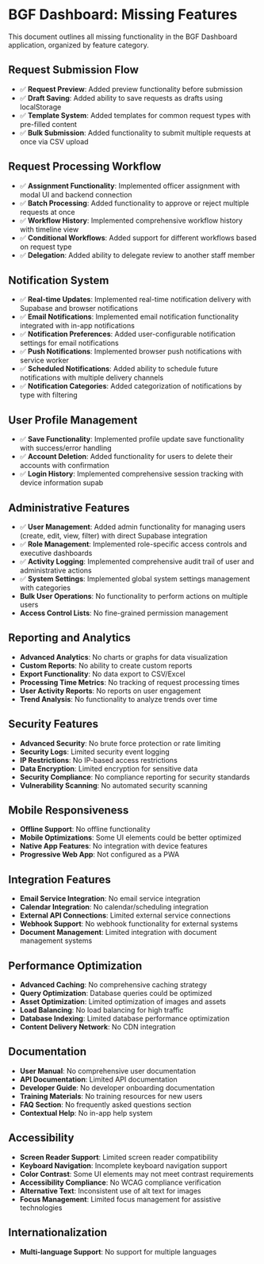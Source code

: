 # BGF Dashboard: Missing Features

This document outlines all missing functionality in the BGF Dashboard application, organized by feature category.

## Request Submission Flow
- ✅ **Request Preview**: Added preview functionality before submission
- ✅ **Draft Saving**: Added ability to save requests as drafts using localStorage
- ✅ **Template System**: Added templates for common request types with pre-filled content
- ✅ **Bulk Submission**: Added functionality to submit multiple requests at once via CSV upload

## Request Processing Workflow
- ✅ **Assignment Functionality**: Implemented officer assignment with modal UI and backend connection
- ✅ **Batch Processing**: Added functionality to approve or reject multiple requests at once
- ✅ **Workflow History**: Implemented comprehensive workflow history with timeline view
- ✅ **Conditional Workflows**: Added support for different workflows based on request type
- ✅ **Delegation**: Added ability to delegate review to another staff member

## Notification System
- ✅ **Real-time Updates**: Implemented real-time notification delivery with Supabase and browser notifications
- ✅ **Email Notifications**: Implemented email notification functionality integrated with in-app notifications
- ✅ **Notification Preferences**: Added user-configurable notification settings for email notifications
- ✅ **Push Notifications**: Implemented browser push notifications with service worker
- ✅ **Scheduled Notifications**: Added ability to schedule future notifications with multiple delivery channels
- ✅ **Notification Categories**: Added categorization of notifications by type with filtering

## User Profile Management
- ✅ **Save Functionality**: Implemented profile update save functionality with success/error handling
- ✅ **Account Deletion**: Added functionality for users to delete their accounts with confirmation
- ✅ **Login History**: Implemented comprehensive session tracking with device information
supab
## Administrative Features
- ✅ **User Management**: Added admin functionality for managing users (create, edit, view, filter) with direct Supabase integration
- ✅ **Role Management**: Implemented role-specific access controls and executive dashboards
- ✅ **Activity Logging**: Implemented comprehensive audit trail of user and administrative actions
- ✅ **System Settings**: Implemented global system settings management with categories
- **Bulk User Operations**: No functionality to perform actions on multiple users
- **Access Control Lists**: No fine-grained permission management

## Reporting and Analytics
- **Advanced Analytics**: No charts or graphs for data visualization
- **Custom Reports**: No ability to create custom reports
- **Export Functionality**: No data export to CSV/Excel
- **Processing Time Metrics**: No tracking of request processing times
- **User Activity Reports**: No reports on user engagement
- **Trend Analysis**: No functionality to analyze trends over time

## Security Features
- **Advanced Security**: No brute force protection or rate limiting
- **Security Logs**: Limited security event logging
- **IP Restrictions**: No IP-based access restrictions
- **Data Encryption**: Limited encryption for sensitive data
- **Security Compliance**: No compliance reporting for security standards
- **Vulnerability Scanning**: No automated security scanning

## Mobile Responsiveness
- **Offline Support**: No offline functionality
- **Mobile Optimizations**: Some UI elements could be better optimized
- **Native App Features**: No integration with device features
- **Progressive Web App**: Not configured as a PWA

## Integration Features
- **Email Service Integration**: No email service integration
- **Calendar Integration**: No calendar/scheduling integration
- **External API Connections**: Limited external service connections
- **Webhook Support**: No webhook functionality for external systems
- **Document Management**: Limited integration with document management systems

## Performance Optimization
- **Advanced Caching**: No comprehensive caching strategy
- **Query Optimization**: Database queries could be optimized
- **Asset Optimization**: Limited optimization of images and assets
- **Load Balancing**: No load balancing for high traffic
- **Database Indexing**: Limited database performance optimization
- **Content Delivery Network**: No CDN integration

## Documentation
- **User Manual**: No comprehensive user documentation
- **API Documentation**: Limited API documentation
- **Developer Guide**: No developer onboarding documentation
- **Training Materials**: No training resources for new users
- **FAQ Section**: No frequently asked questions section
- **Contextual Help**: No in-app help system

## Accessibility
- **Screen Reader Support**: Limited screen reader compatibility
- **Keyboard Navigation**: Incomplete keyboard navigation support
- **Color Contrast**: Some UI elements may not meet contrast requirements
- **Accessibility Compliance**: No WCAG compliance verification
- **Alternative Text**: Inconsistent use of alt text for images
- **Focus Management**: Limited focus management for assistive technologies

## Internationalization
- **Multi-language Support**: No support for multiple languages
